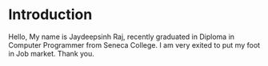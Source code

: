 # Introduction
Hello, My name is Jaydeepsinh Raj, recently graduated in Diploma in Computer Programmer from Seneca College.
I am very exited to put my foot in Job market.
Thank you.

